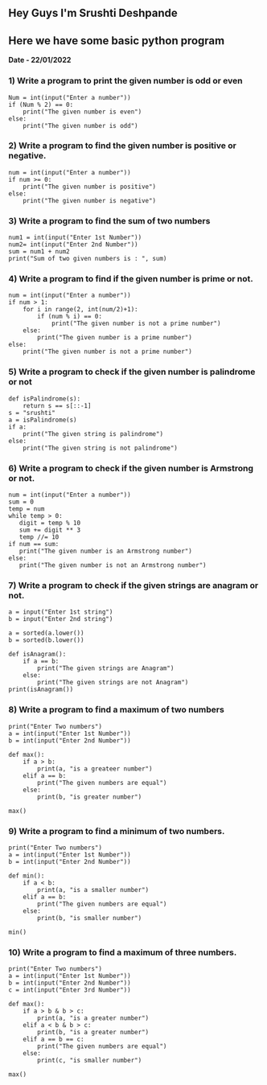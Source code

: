 ## Hey Guys I'm Srushti Deshpande ##
## Here we have some basic python program  ##
**Date - 22/01/2022**

### 1) Write a program to print the given number is odd or even 

```
Num = int(input("Enter a number"))
if (Num % 2) == 0:
    print("The given number is even")
else:
    print("The given number is odd")
```     
### 2)  Write a program to find the given number is positive or negative.  ###

```
num = int(input("Enter a number"))
if num >= 0:
    print("The given number is positive")
else:
    print("The given number is negative")
```

### 3) Write a program to find the sum of two numbers ###

```
num1 = int(input("Enter 1st Number"))
num2= int(input("Enter 2nd Number"))
sum = num1 + num2
print("Sum of two given numbers is : ", sum)

```
### 4) Write a program to find if the given number is prime or not. ###

```
num = int(input("Enter a number"))
if num > 1:
    for i in range(2, int(num/2)+1):
        if (num % i) == 0:
            print("The given number is not a prime number")
    else:
        print("The given number is a prime number")
else:
    print("The given number is not a prime number")

```
### 5) Write a program to check if the given number is palindrome or not ###

```
def isPalindrome(s):
    return s == s[::-1]
s = "srushti"
a = isPalindrome(s)
if a:
    print("The given string is palindrome")
else:
    print("The given string is not palindrome")

```
### 6) Write a program to check if the given number is Armstrong or not. ###

```
num = int(input("Enter a number"))
sum = 0
temp = num
while temp > 0:
   digit = temp % 10
   sum += digit ** 3
   temp //= 10
if num == sum:
   print("The given number is an Armstrong number")
else:
   print("The given number is not an Armstrong number")

```
### 7) Write a program to check if the given strings are anagram or not.  ###

```
a = input("Enter 1st string")
b = input("Enter 2nd string")

a = sorted(a.lower())
b = sorted(b.lower())

def isAnagram():
    if a == b:
        print("The given strings are Anagram")
    else:
        print("The given strings are not Anagram")
print(isAnagram())

```
### 8) Write a program to find a maximum of two numbers ###

```
print("Enter Two numbers")
a = int(input("Enter 1st Number"))
b = int(input("Enter 2nd Number"))

def max():
    if a > b:
        print(a, "is a greateer number")
    elif a == b:
        print("The given numbers are equal")
    else:
        print(b, "is greater number")

max()

```
### 9) Write a program to find a minimum of two numbers. ###

```
print("Enter Two numbers")
a = int(input("Enter 1st Number"))
b = int(input("Enter 2nd Number"))

def min():
    if a < b:
        print(a, "is a smaller number")
    elif a == b:
        print("The given numbers are equal")
    else:
        print(b, "is smaller number")

min()

```
### 10) Write a program to find a maximum of three numbers.

```
print("Enter Two numbers")
a = int(input("Enter 1st Number"))
b = int(input("Enter 2nd Number"))
c = int(input("Enter 3rd Number"))

def max():
    if a > b & b > c:
        print(a, "is a greater number")
    elif a < b & b > c:
        print(b, "is a greater number")
    elif a == b == c:
        print("The given numbers are equal")
    else:
        print(c, "is smaller number")

max()
```